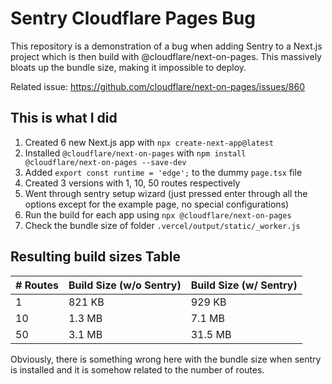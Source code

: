 # Sentry Cloudflare Pages Bug

This repository is a demonstration of a bug when adding Sentry to a Next.js project which is then build with @cloudflare/next-on-pages. This massively bloats up the bundle size, making it impossible to deploy.

Related issue: https://github.com/cloudflare/next-on-pages/issues/860

## This is what I did

1. Created 6 new Next.js app with `npx create-next-app@latest`
2. Installed `@cloudflare/next-on-pages` with `npm install @cloudflare/next-on-pages --save-dev`
3. Added `export const runtime = 'edge';` to the dummy `page.tsx` file
4. Created 3 versions with 1, 10, 50 routes respectively
5. Went through sentry setup wizard (just pressed enter through all the options except for the example page, no special configurations)
6. Run the build for each app using `npx @cloudflare/next-on-pages`
7. Check the bundle size of folder `.vercel/output/static/_worker.js`

## Resulting build sizes Table

| # Routes | Build Size (w/o Sentry) | Build Size (w/ Sentry) |
| --- | ---------- | ---------- |
| 1 | 821 KB | 929 KB |
| 10 | 1.3 MB | 7.1 MB |
| 50 | 3.1 MB | 31.5 MB |

Obviously, there is something wrong here with the bundle size when sentry is installed and it is somehow related to the number of routes.
